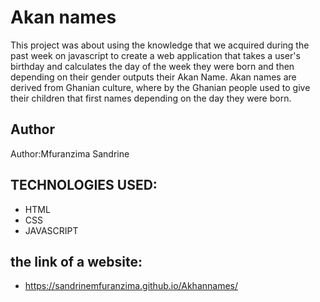 # Akan names
This project was about using the knowledge that we acquired during the past week on javascript to create a web application that takes a user's birthday and calculates the day of the week they were born and then depending on their gender outputs their Akan Name. Akan names are derived from Ghanian culture, where by the Ghanian people used to give their children that first names depending on the day they were born.
## Author
Author:Mfuranzima Sandrine

## TECHNOLOGIES USED:
* HTML
* CSS 
* JAVASCRIPT
## the link of a website:
* https://sandrinemfuranzima.github.io/Akhannames/


